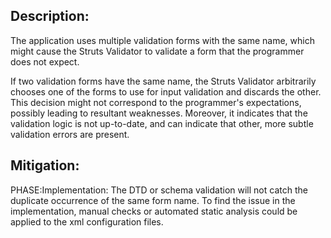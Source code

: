 ## Description:

The application uses multiple validation forms with the same name, which might cause the Struts Validator to validate a form that the programmer does not expect.

If two validation forms have the same name, the Struts Validator arbitrarily chooses one of the forms to use for input validation and discards the other. This decision might not correspond to the programmer's expectations, possibly leading to resultant weaknesses. Moreover, it indicates that the validation logic is not up-to-date, and can indicate that other, more subtle validation errors are present.

## Mitigation:


PHASE:Implementation:
The DTD or schema validation will not catch the duplicate occurrence of the same form name. To find the issue in the implementation, manual checks or automated static analysis could be applied to the xml configuration files.

